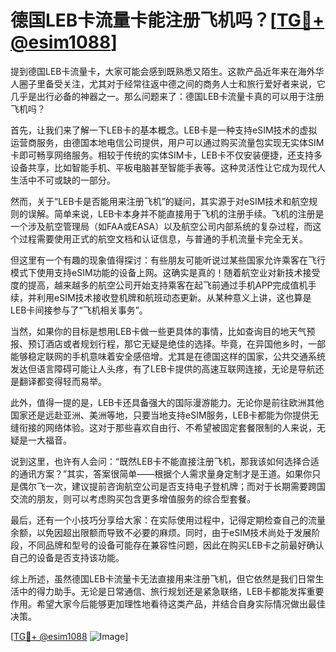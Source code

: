 # 德国LEB卡流量卡能注册飞机吗？[[TG💪+ @esim1088](https://t.me/s/esim1088)]

提到德国LEB卡流量卡，大家可能会感到既熟悉又陌生。这款产品近年来在海外华人圈子里备受关注，尤其对于经常往返中德之间的商务人士和旅行爱好者来说，它几乎是出行必备的神器之一。那么问题来了：德国LEB卡流量卡真的可以用于注册飞机吗？

首先，让我们来了解一下LEB卡的基本概念。LEB卡是一种支持eSIM技术的虚拟运营商服务，由德国本地电信公司提供，用户可以通过购买流量包实现无实体SIM卡即可畅享网络服务。相较于传统的实体SIM卡，LEB卡不仅安装便捷，还支持多设备共享，比如智能手机、平板电脑甚至智能手表等。这种灵活性让它成为现代人生活中不可或缺的一部分。

然而，关于“LEB卡是否能用来注册飞机”的疑问，其实源于对eSIM技术和航空规则的误解。简单来说，LEB卡本身并不能直接用于飞机的注册手续。飞机的注册是一个涉及航空管理局（如FAA或EASA）以及航空公司内部系统的复杂过程，而这个过程需要使用正式的航空文档和认证信息，与普通的手机流量卡完全无关。

但这里有一个有趣的现象值得探讨：有些朋友可能听说过某些国家允许乘客在飞行模式下使用支持eSIM功能的设备上网。这确实是真的！随着航空业对新技术接受度的提高，越来越多的航空公司开始支持乘客在起飞前通过手机APP完成值机手续，并利用eSIM技术接收登机牌和航班动态更新。从某种意义上讲，这也算是LEB卡间接参与了“飞机相关事务”。

当然，如果你的目标是想用LEB卡做一些更具体的事情，比如查询目的地天气预报、预订酒店或者规划行程，那它无疑是绝佳的选择。毕竟，在异国他乡时，一部能够稳定联网的手机意味着安全感倍增。尤其是在德国这样的国家，公共交通系统发达但语言障碍可能让人头疼，有了LEB卡提供的高速互联网连接，无论是导航还是翻译都变得轻而易举。

此外，值得一提的是，LEB卡还具备强大的国际漫游能力。无论你是前往欧洲其他国家还是远赴亚洲、美洲等地，只要当地支持eSIM服务，LEB卡都能为你提供无缝衔接的网络体验。这对于那些喜欢自由行、不希望被固定套餐限制的人来说，无疑是一大福音。

说到这里，也许有人会问：“既然LEB卡不能直接注册飞机，那我该如何选择合适的通讯方案？”其实，答案很简单——根据个人需求量身定制才是王道。如果你只是偶尔飞一次，建议提前咨询航空公司是否支持电子登机牌；而对于长期需要跨国交流的朋友，则可以考虑购买包含更多增值服务的综合型套餐。

最后，还有一个小技巧分享给大家：在实际使用过程中，记得定期检查自己的流量余额，以免因超出限额而导致不必要的麻烦。同时，由于eSIM技术尚处于发展阶段，不同品牌和型号的设备可能存在兼容性问题，因此在购买LEB卡之前最好确认自己的设备是否支持该功能。

综上所述，虽然德国LEB卡流量卡无法直接用来注册飞机，但它依然是我们日常生活中的得力助手。无论是日常通信、旅行规划还是紧急联络，LEB卡都能发挥重要作用。希望大家今后能够更加理性地看待这类产品，并结合自身实际情况做出最佳决策。

[[TG💪+ @esim1088](https://t.me/s/esim1088) ![Image](https://i.postimg.cc/4NQfJmqS/Snipaste-2025-05-13-00-14-12.png)]